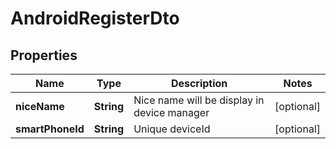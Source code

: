 
# AndroidRegisterDto

## Properties
Name | Type | Description | Notes
------------ | ------------- | ------------- | -------------
**niceName** | **String** | Nice name will be display in device manager |  [optional]
**smartPhoneId** | **String** | Unique deviceId |  [optional]



